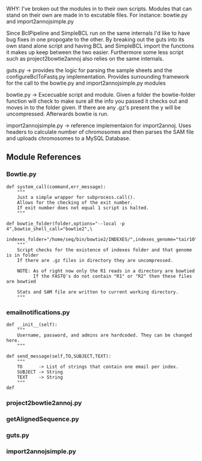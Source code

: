 WHY: I've broken out the modules in to their own scripts. Modules that can stand on their own are made in to excutable files. For instance: bowtie.py and import2annojsimple.py

Since BclPipeline and SimpleBCL run on the same internals I'd like to have bug fixes in one propogate to the other. By breaking out the guts into its own stand alone script and having BCL and SimpleBCL import the functions it makes up keep between the two easier. Furthermore some less script such as project2bowtie2annoj also relies on the same internals.

guts.py -> provides the logic for parsing the sample sheets and the configureBclToFastq.py implementation. Provides surrounding framework for the call to the bowtie.py and import2annojsimple.py modules

bowtie.py -> Excecuable script and module. Given a folder the bowtie-folder function will check to make sure all the info you passed it checks out and moves in to the folder given. If there are any .gz's present the y will be uncompressed. Afterwards bowtie is run.

import2annojsimple.py -> reference implementaion for import2annoj. Uses headers to calculate number of chromosomes and then parses the SAM file and uploads chromosomes to a MySQL Database.

## Module References
### Bowtie.py
	def system_call(command,err_message):
		"""
		Just a simple wrapper for subprocess.call().
		Allows for the checking of the exit number.
		If exit number does not equal 1 script is halted.
		"""

	def bowtie_folder(folder,options="--local -p 4",bowtie_shell_call="bowtie2",\
			  indexes_folder="/home/seq/bin/bowtie2/INDEXES/",indexes_genome="tair10"):
		"""
		Script checks for the existence of indexes folder and that genome is in folder
		If there are .gz files in directory they are uncompressed. 

		NOTE: As of right now only the R1 reads in a directory are bowtied
		      If the FASTQ's do not contain "R1" or "R2" then these files are bowtied
		
		Stats and SAM file are written to current working directory. 
		"""

### emailnotifications.py

	def __init__(self):
		"""
		Username, password, and admins are hardcoded. They can be changed here.
		"""

	def send_message(self,TO,SUBJECT,TEXT):
		"""
		TO      -> List of strings that contain one email per index.
		SUBJECT -> String
		TEXT    -> String
		"""
	def

### project2bowtie2annoj.py

### getAlignedSequence.py 

### guts.py

### import2annojsimple.py
